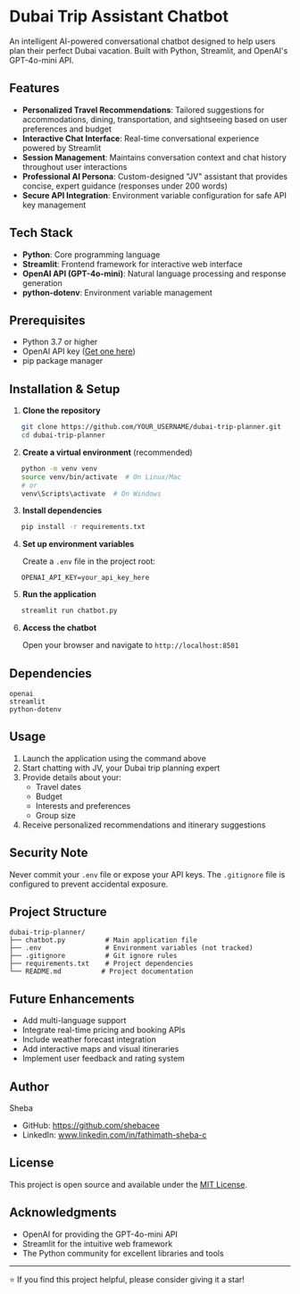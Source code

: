  <h1>Dubai Trip Assistant Chatbot</h1>
   An intelligent AI-powered conversational chatbot designed to help users plan their perfect Dubai vacation. Built with Python, Streamlit, and OpenAI's GPT-4o-mini API.

##  Features

- **Personalized Travel Recommendations**: Tailored suggestions for accommodations, dining, transportation, and sightseeing based on user preferences and budget
- **Interactive Chat Interface**: Real-time conversational experience powered by Streamlit
- **Session Management**: Maintains conversation context and chat history throughout user interactions
- **Professional AI Persona**: Custom-designed "JV" assistant that provides concise, expert guidance (responses under 200 words)
- **Secure API Integration**: Environment variable configuration for safe API key management

##  Tech Stack

- **Python**: Core programming language
- **Streamlit**: Frontend framework for interactive web interface
- **OpenAI API (GPT-4o-mini)**: Natural language processing and response generation
- **python-dotenv**: Environment variable management

##  Prerequisites

- Python 3.7 or higher
- OpenAI API key ([Get one here](https://platform.openai.com/api-keys))
- pip package manager

##  Installation & Setup

1. **Clone the repository**
```bash
   git clone https://github.com/YOUR_USERNAME/dubai-trip-planner.git
   cd dubai-trip-planner
```

2. **Create a virtual environment** (recommended)
```bash
   python -m venv venv
   source venv/bin/activate  # On Linux/Mac
   # or
   venv\Scripts\activate  # On Windows
```

3. **Install dependencies**
```bash
   pip install -r requirements.txt
```

4. **Set up environment variables**
   
   Create a `.env` file in the project root:
```
   OPENAI_API_KEY=your_api_key_here
```

5. **Run the application**
```bash
   streamlit run chatbot.py
```

6. **Access the chatbot**
   
   Open your browser and navigate to `http://localhost:8501`

##  Dependencies
```
openai
streamlit
python-dotenv
```

##  Usage

1. Launch the application using the command above
2. Start chatting with JV, your Dubai trip planning expert
3. Provide details about your:
   - Travel dates
   - Budget
   - Interests and preferences
   - Group size
4. Receive personalized recommendations and itinerary suggestions

##  Security Note

Never commit your `.env` file or expose your API keys. The `.gitignore` file is configured to prevent accidental exposure.

##  Project Structure
```
dubai-trip-planner/
├── chatbot.py          # Main application file
├── .env                # Environment variables (not tracked)
├── .gitignore          # Git ignore rules
├── requirements.txt    # Project dependencies
└── README.md          # Project documentation
```

##  Future Enhancements

- Add multi-language support
- Integrate real-time pricing and booking APIs
- Include weather forecast integration
- Add interactive maps and visual itineraries
- Implement user feedback and rating system

##  Author

Sheba
- GitHub: https://github.com/shebacee
- LinkedIn: www.linkedin.com/in/fathimath-sheba-c

##  License

This project is open source and available under the [MIT License](LICENSE).

##  Acknowledgments

- OpenAI for providing the GPT-4o-mini API
- Streamlit for the intuitive web framework
- The Python community for excellent libraries and tools

---

⭐ If you find this project helpful, please consider giving it a star!
